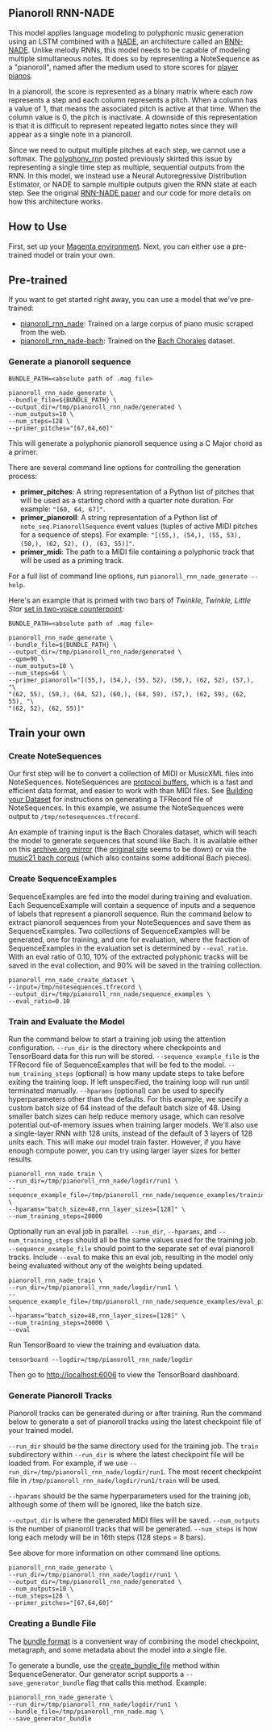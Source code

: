 ## Pianoroll RNN-NADE

This model applies language modeling to polyphonic music generation using an
LSTM combined with a [NADE](https://arxiv.org/abs/1605.02226), an architecture
called an [RNN-NADE](http://www-etud.iro.umontreal.ca/~boulanni/ICML2012.pdf).
Unlike melody RNNs, this model needs to be capable of modeling multiple
simultaneous notes. It does so by representing a NoteSequence as a "pianoroll",
named after the medium used to store scores for
[player pianos](https://en.wikipedia.org/wiki/Piano_roll).

In a pianoroll, the score is represented as a binary matrix where each row
represents a step and each column represents a pitch. When a column has a value
of 1, that means the associated pitch is active at that time. When the column
value is 0, the pitch is inactivate. A downside of this representation is that
it is difficult to represent repeated legatto notes since they will appear as a
single note in a pianoroll.

Since we need to output multiple pitches at each step, we cannot use a softmax.
The [polyphony_rnn](/checkpoint/polyphony_rnn/README.md) posted previously skirted
this issue by representing a single time step as multiple, sequential outputs
from the RNN. In this model, we instead use a Neural Autoregressive Distribution
Estimator, or NADE to sample multiple outputs given the RNN state at each step.
See the original [RNN-NADE paper](http://www-etud.iro.umontreal.ca/~boulanni/ICML2012.pdf)
and our code for more details on how this architecture works.

## How to Use

First, set up your [Magenta environment](/README.md). Next, you can either use a pre-trained model or train your own.

## Pre-trained

If you want to get started right away, you can use a model that we've pre-trained:

* [pianoroll_rnn_nade](http://download.magenta.tensorflow.org/models/pianoroll_rnn_nade.mag): Trained
  on a large corpus of piano music scraped from the web.
* [pianoroll_rnn_nade-bach](http://download.magenta.tensorflow.org/models/pianoroll_rnn_nade-bach.mag):
  Trained on the [Bach Chorales](https://web.archive.org/web/20150503021418/http://www.jsbchorales.net/xml.shtml) dataset.

### Generate a pianoroll sequence

```
BUNDLE_PATH=<absolute path of .mag file>

pianoroll_rnn_nade_generate \
--bundle_file=${BUNDLE_PATH} \
--output_dir=/tmp/pianoroll_rnn_nade/generated \
--num_outputs=10 \
--num_steps=128 \
--primer_pitches="[67,64,60]"
```

This will generate a polyphonic pianoroll sequence using a C Major chord as a primer.

There are several command line options for controlling the generation process:

* **primer_pitches**: A string representation of a Python list of pitches that will be used as a starting chord with a quarter note duration. For example: ```"[60, 64, 67]"```.
* **primer_pianoroll**: A string representation of a Python list of `note_seq.PianorollSequence` event values (tuples of active MIDI pitches for a sequence of steps). For example: `"[(55,), (54,), (55, 53), (50,), (62, 52), (), (63, 55)]"`.
* **primer_midi**: The path to a MIDI file containing a polyphonic track that will be used as a priming track.

For a full list of command line options, run `pianoroll_rnn_nade_generate --help`.

Here's an example that is primed with two bars of
*Twinkle, Twinkle, Little Star* [set in two-voice counterpoint](http://www.noteflight.com/scores/view/2bd64f53ef4a4ec692f5be310780b634b2b5d98b):
```
BUNDLE_PATH=<absolute path of .mag file>

pianoroll_rnn_nade_generate \
--bundle_file=${BUNDLE_PATH} \
--output_dir=/tmp/pianoroll_rnn_nade/generated \
--qpm=90 \
--num_outputs=10 \
--num_steps=64 \
--primer_pianoroll="[(55,), (54,), (55, 52), (50,), (62, 52), (57,), "\
"(62, 55), (59,), (64, 52), (60,), (64, 59), (57,), (62, 59), (62, 55), "\
"(62, 52), (62, 55)]"
```

## Train your own

### Create NoteSequences

Our first step will be to convert a collection of MIDI or MusicXML files into NoteSequences. NoteSequences are [protocol buffers](https://developers.google.com/protocol-buffers/), which is a fast and efficient data format, and easier to work with than MIDI files. See [Building your Dataset](/magenta/scripts/README.md) for instructions on generating a TFRecord file of NoteSequences. In this example, we assume the NoteSequences were output to ```/tmp/notesequences.tfrecord```.

An example of training input is the Bach Chorales dataset, which will teach the model to generate sequences that sound like Bach. It is available either on this [archive.org mirror](https://web.archive.org/web/20150503021418/http://www.jsbchorales.net/xml.shtml) (the [original site](http://www.jsbchorales.net/xml.shtml) seems to be down) or via the [music21 bach corpus](https://github.com/cuthbertLab/music21/tree/master/music21/corpus/bach) (which also contains some additional Bach pieces).

### Create SequenceExamples

SequenceExamples are fed into the model during training and evaluation. Each SequenceExample will contain a sequence of inputs and a sequence of labels that represent a pianoroll sequence. Run the command below to extract pianoroll sequences from your NoteSequences and save them as SequenceExamples. Two collections of SequenceExamples will be generated, one for training, and one for evaluation, where the fraction of SequenceExamples in the evaluation set is determined by `--eval_ratio`. With an eval ratio of 0.10, 10% of the extracted polyphonic tracks will be saved in the eval collection, and 90% will be saved in the training collection.

```
pianoroll_rnn_nade_create_dataset \
--input=/tmp/notesequences.tfrecord \
--output_dir=/tmp/pianoroll_rnn_nade/sequence_examples \
--eval_ratio=0.10
```

### Train and Evaluate the Model

Run the command below to start a training job using the attention configuration. `--run_dir` is the directory where checkpoints and TensorBoard data for this run will be stored. `--sequence_example_file` is the TFRecord file of SequenceExamples that will be fed to the model. `--num_training_steps` (optional) is how many update steps to take before exiting the training loop. If left unspecified, the training loop will run until terminated manually. `--hparams` (optional) can be used to specify hyperparameters other than the defaults. For this example, we specify a custom batch size of 64 instead of the default batch size of 48. Using smaller batch sizes can help reduce memory usage, which can resolve potential out-of-memory issues when training larger models. We'll also use a single-layer RNN with 128 units, instead of the default of 3 layers of 128 units each. This will make our model train faster. However, if you have enough compute power, you can try using larger layer sizes for better results.

```
pianoroll_rnn_nade_train \
--run_dir=/tmp/pianoroll_rnn_nade/logdir/run1 \
--sequence_example_file=/tmp/pianoroll_rnn_nade/sequence_examples/training_pianoroll_tracks.tfrecord \
--hparams="batch_size=48,rnn_layer_sizes=[128]" \
--num_training_steps=20000
```

Optionally run an eval job in parallel. `--run_dir`, `--hparams`, and `--num_training_steps` should all be the same values used for the training job. `--sequence_example_file` should point to the separate set of eval pianoroll tracks. Include `--eval` to make this an eval job, resulting in the model only being evaluated without any of the weights being updated.

```
pianoroll_rnn_nade_train \
--run_dir=/tmp/pianoroll_rnn_nade/logdir/run1 \
--sequence_example_file=/tmp/pianoroll_rnn_nade/sequence_examples/eval_pianoroll_tracks.tfrecord \
--hparams="batch_size=48,rnn_layer_sizes=[128]" \
--num_training_steps=20000 \
--eval
```

Run TensorBoard to view the training and evaluation data.

```
tensorboard --logdir=/tmp/pianoroll_rnn_nade/logdir
```

Then go to [http://localhost:6006](http://localhost:6006) to view the TensorBoard dashboard.

### Generate Pianoroll Tracks

Pianoroll tracks can be generated during or after training. Run the command below to generate a set of pianoroll tracks using the latest checkpoint file of your trained model.

`--run_dir` should be the same directory used for the training job. The `train` subdirectory within `--run_dir` is where the latest checkpoint file will be loaded from. For example, if we use `--run_dir=/tmp/pianoroll_rnn_nade/logdir/run1`. The most recent checkpoint file in `/tmp/pianoroll_rnn_nade/logdir/run1/train` will be used.

`--hparams` should be the same hyperparameters used for the training job, although some of them will be ignored, like the batch size.

`--output_dir` is where the generated MIDI files will be saved. `--num_outputs` is the number of pianoroll tracks that will be generated. `--num_steps` is how long each melody will be in 16th steps (128 steps = 8 bars).

See above for more information on other command line options.

```
pianoroll_rnn_nade_generate \
--run_dir=/tmp/pianoroll_rnn_nade/logdir/run1 \
--output_dir=/tmp/pianoroll_rnn_nade/generated \
--num_outputs=10 \
--num_steps=128 \
--primer_pitches="[67,64,60]"
```

### Creating a Bundle File

The [bundle format](https://github.com/magenta/note-seq/blob/master/note_seq/protobuf/generator.proto)
is a convenient way of combining the model checkpoint, metagraph, and
some metadata about the model into a single file.

To generate a bundle, use the
[create_bundle_file](/magenta/models/shared/sequence_generator.py)
method within SequenceGenerator. Our generator script
supports a ```--save_generator_bundle``` flag that calls this method. Example:

```
pianoroll_rnn_nade_generate \
--run_dir=/tmp/pianoroll_rnn_nade/logdir/run1 \
--bundle_file=/tmp/pianoroll_rnn_nade.mag \
--save_generator_bundle
```
